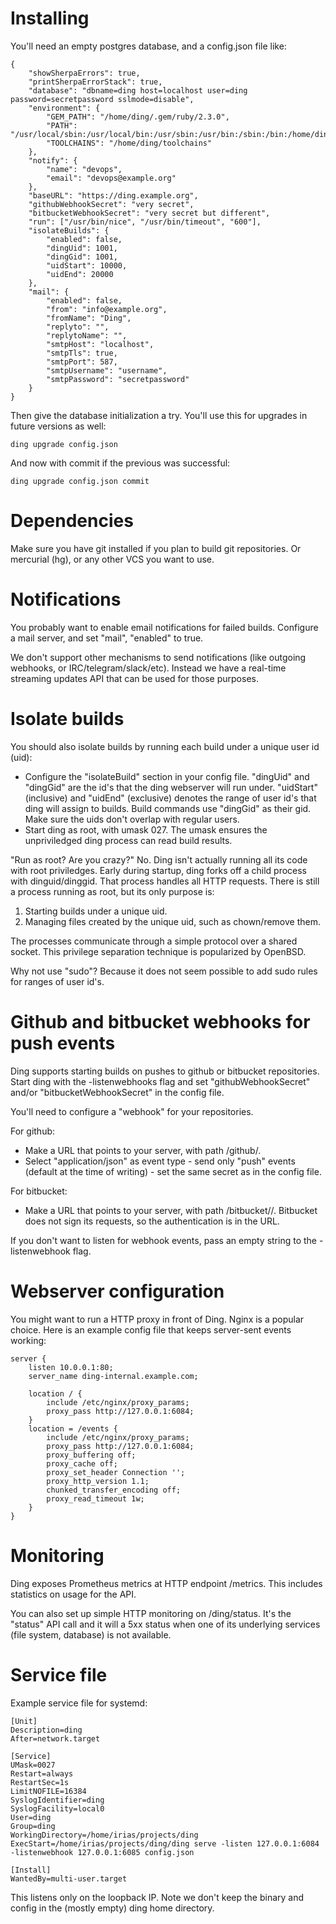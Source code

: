 # Installing

You'll need an empty postgres database, and a config.json file like:

	{
		"showSherpaErrors": true,
		"printSherpaErrorStack": true,
		"database": "dbname=ding host=localhost user=ding password=secretpassword sslmode=disable",
		"environment": {
			"GEM_PATH": "/home/ding/.gem/ruby/2.3.0",
			"PATH": "/usr/local/sbin:/usr/local/bin:/usr/sbin:/usr/bin:/sbin:/bin:/home/ding/node_modules/.bin/:/home/ding/.gem/ruby/2.3.0/bin:/home/ding/toolchains/bin",
			"TOOLCHAINS": "/home/ding/toolchains"
		},
		"notify": {
			"name": "devops",
			"email": "devops@example.org"
		},
		"baseURL": "https://ding.example.org",
		"githubWebhookSecret": "very secret",
		"bitbucketWebhookSecret": "very secret but different",
		"run": ["/usr/bin/nice", "/usr/bin/timeout", "600"],
		"isolateBuilds": {
			"enabled": false,
			"dingUid": 1001,
			"dingGid": 1001,
			"uidStart": 10000,
			"uidEnd": 20000
		},
		"mail": {
			"enabled": false,
			"from": "info@example.org",
			"fromName": "Ding",
			"replyto": "",
			"replytoName": "",
			"smtpHost": "localhost",
			"smtpTls": true,
			"smtpPort": 587,
			"smtpUsername": "username",
			"smtpPassword": "secretpassword"
		}
	}

Then give the database initialization a try.
You'll use this for upgrades in future versions as well:

	ding upgrade config.json

And now with commit if the previous was successful:

	ding upgrade config.json commit


# Dependencies

Make sure you have git installed if you plan to build git repositories.
Or mercurial (hg), or any other VCS you want to use.


# Notifications

You probably want to enable email notifications for failed builds.
Configure a mail server, and set "mail", "enabled" to true.

We don't support other mechanisms to send notifications (like
outgoing webhooks, or IRC/telegram/slack/etc). Instead we have a
real-time streaming updates API that can be used for those purposes.


# Isolate builds

You should also isolate builds by running each build under a unique
user id (uid):

- Configure the "isolateBuild" section in your config file. "dingUid"
and "dingGid" are the id's that the ding webserver will run under.
"uidStart" (inclusive) and "uidEnd" (exclusive) denotes the range
of user id's that ding will assign to builds. Build commands use
"dingGid" as their gid. Make sure the uids don't overlap with regular
users.
- Start ding as root, with umask 027. The umask ensures the
unpriviledged ding process can read build results.

"Run as root? Are you crazy?" No. Ding isn't actually running all
its code with root priviledges. Early during startup, ding forks
off a child process with dinguid/dinggid. That process handles all
HTTP requests. There is still a process running as root, but its
only purpose is:

1. Starting builds under a unique uid.
2. Managing files created by the unique uid, such as chown/remove them.

The processes communicate through a simple protocol over a shared
socket. This privilege separation technique is popularized by OpenBSD.

Why not use "sudo"? Because it does not seem possible to add sudo
rules for ranges of user id's.


# Github and bitbucket webhooks for push events

Ding supports starting builds on pushes to github or bitbucket
repositories.  Start ding with the -listenwebhooks flag and set
"githubWebhookSecret" and/or "bitbucketWebhookSecret" in the config
file.

You'll need to configure a "webhook" for your repositories.

For github:

- Make a URL that points to your server, with path /github/<repoName>.
- Select "application/json" as event type - send only "push" events
(default at the time of writing) - set the same secret as in the
config file.

For bitbucket:

- Make a URL that points to your server, with path
/bitbucket/<repoName>/<bitbucketWebhookSecret>. Bitbucket does not
sign its requests, so the authentication is in the URL.

If you don't want to listen for webhook events, pass an empty string
to the -listenwebhook flag.


# Webserver configuration

You might want to run a HTTP proxy in front of Ding. Nginx is a
popular choice. Here is an example config file that keeps server-sent
events working:

	server {
		listen 10.0.0.1:80;
		server_name ding-internal.example.com;

		location / {
			include /etc/nginx/proxy_params;
			proxy_pass http://127.0.0.1:6084;
		}
		location = /events {
			include /etc/nginx/proxy_params;
			proxy_pass http://127.0.0.1:6084;
			proxy_buffering off;
			proxy_cache off;
			proxy_set_header Connection '';
			proxy_http_version 1.1;
			chunked_transfer_encoding off;
			proxy_read_timeout 1w;
		}
	}


# Monitoring

Ding exposes Prometheus metrics at HTTP endpoint /metrics.
This includes statistics on usage for the API.

You can also set up simple HTTP monitoring on /ding/status. It's
the "status" API call and it will a 5xx status when one of its
underlying services (file system, database) is not available.


# Service file

Example service file for systemd:

	[Unit]
	Description=ding
	After=network.target

	[Service]
	UMask=0027
	Restart=always
	RestartSec=1s
	LimitNOFILE=16384
	SyslogIdentifier=ding
	SyslogFacility=local0
	User=ding
	Group=ding
	WorkingDirectory=/home/irias/projects/ding
	ExecStart=/home/irias/projects/ding/ding serve -listen 127.0.0.1:6084 -listenwebhook 127.0.0.1:6085 config.json

	[Install]
	WantedBy=multi-user.target

This listens only on the loopback IP. Note we don't keep the binary
and config in the (mostly empty) ding home directory.
